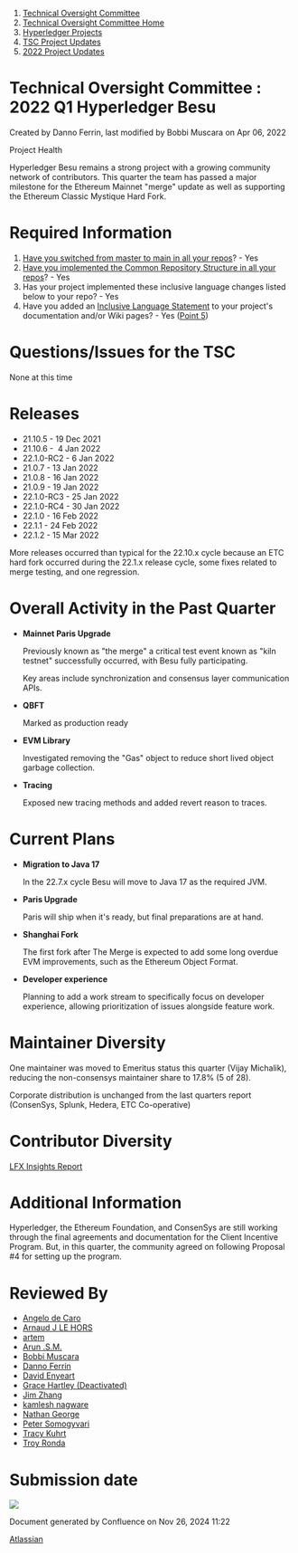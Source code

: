 1. [Technical Oversight Committee](index.html)
2. [Technical Oversight Committee Home](Technical-Oversight-Committee-Home_21430274.html)
3. [Hyperledger Projects](Hyperledger-Projects_21447704.html)
4. [TSC Project Updates](TSC-Project-Updates_21430854.html)
5. [2022 Project Updates](2022-Project-Updates_21443095.html)

# Technical Oversight Committee : 2022 Q1 Hyperledger Besu

Created by Danno Ferrin, last modified by Bobbi Muscara on Apr 06, 2022

Project Health

Hyperledger Besu remains a strong project with a growing community network of contributors. This quarter the team has passed a major milestone for the Ethereum Mainnet "merge" update as well as supporting the Ethereum Classic Mystique Hard Fork.

# Required Information

1. [Have you switched from master to main in all your repos](https://lf-hyperledger.atlassian.net/wiki/display/TSC/Projects+have+two+quarters+to+comply+with+common+repo+structure?focusedCommentId=21452776)? - Yes
2. [Have you implemented the Common Repository Structure in all your repos](https://tsc.hyperledger.org/repository-structure.html)? - Yes
3. Has your project implemented these inclusive language changes listed below to your repo? - Yes
4. Have you added an [Inclusive Language Statement](https://lf-hyperledger.atlassian.net/wiki/display/TSC/Inclusive+Language+Example) to your project's documentation and/or Wiki pages? - Yes ([Point 5](https://lf-hyperledger.atlassian.net/wiki/spaces/BESU/pages/22154271/Documentation+style+guide))
   

# Questions/Issues for the TSC

None at this time

# Releases

- 21.10.5 - 19 Dec 2021
- 21.10.6 -  4 Jan 2022
- 22.1.0-RC2 - 6 Jan 2022
- 21.0.7 - 13 Jan 2022
- 21.0.8 - 16 Jan 2022
- 21.0.9 - 19 Jan 2022
- 22.1.0-RC3 - 25 Jan 2022
- 22.1.0-RC4 - 30 Jan 2022
- 22.1.0 - 16 Feb 2022
- 22.1.1 - 24 Feb 2022
- 22.1.2 - 15 Mar 2022

More releases occurred than typical for the 22.10.x cycle because an ETC hard fork occurred during the 22.1.x release cycle, some fixes related to merge testing, and one regression.

# Overall Activity in the Past Quarter

- **Mainnet Paris Upgrade**
  
  Previously known as "the merge" a critical test event known as "kiln testnet" successfully occurred, with Besu fully participating.
  
  Key areas include synchronization and consensus layer communication APIs.
- **QBFT**
  
  Marked as production ready
- **EVM Library**
  
  Investigated removing the "Gas" object to reduce short lived object garbage collection.
- **Tracing**
  
  Exposed new tracing methods and added revert reason to traces.

# Current Plans

- **Migration to Java 17**
  
  In the 22.7.x cycle Besu will move to Java 17 as the required JVM.
- **Paris Upgrade**
  
  Paris will ship when it's ready, but final preparations are at hand.
- **Shanghai Fork**
  
  The first fork after The Merge is expected to add some long overdue EVM improvements, such as the Ethereum Object Format.
- **Developer experience**
  
  Planning to add a work stream to specifically focus on developer experience, allowing prioritization of issues alongside feature work.

# Maintainer Diversity

One maintainer was moved to Emeritus status this quarter (Vijay Michalik), reducing the non-consensys maintainer share to 17.8% (5 of 28).

Corporate distribution is unchanged from the last quarters report (ConsenSys, Splunk, Hedera, ETC Co-operative)

# Contributor Diversity

[LFX Insights Report](https://insights.lfx.linuxfoundation.org/projects/hyperledger%2Fbesu/dashboard;subTab=technical?time=%7B%22from%22%3A%222021-12-16T07%3A00%3A00.000Z%22%2C%22type%22%3A%22absolute%22%2C%22to%22%3A%222022-03-24T06%3A00%3A00.000Z%22%7D)  

# Additional Information

Hyperledger, the Ethereum Foundation, and ConsenSys are still working through the final agreements and documentation for the Client Incentive Program. But, in this quarter, the community agreed on following Proposal #4 for setting up the program.

# Reviewed By

- [Angelo de Caro](https://lf-hyperledger.atlassian.net/wiki/people/70121:d6b0f0e4-825f-4f16-88e1-4d14e95f2f10?ref=confluence)
- [Arnaud J LE HORS](https://lf-hyperledger.atlassian.net/wiki/people/70121:0e75e3b8-500a-4067-9f7e-ed46e91bcb9d?ref=confluence)
- [artem](https://lf-hyperledger.atlassian.net/wiki/people/557058:5196a62e-7a77-4c97-8180-ae5a5992fb63?ref=confluence)
- [Arun .S.M.](https://lf-hyperledger.atlassian.net/wiki/people/621a0e5097d313006ba7386a?ref=confluence)
- [Bobbi Muscara](https://lf-hyperledger.atlassian.net/wiki/people/5c4cb1b7d8bbb7445c0a457e?ref=confluence)
- [Danno Ferrin](https://lf-hyperledger.atlassian.net/wiki/people/5b7f2d80c4e4892a5b789551?ref=confluence)
- [David Enyeart](https://lf-hyperledger.atlassian.net/wiki/people/712020:30d7e775-8a5d-4896-8950-8da2af027639?ref=confluence)
- [Grace Hartley (Deactivated)](https://lf-hyperledger.atlassian.net/wiki/people/5c3e0cd1ff324728a1db2448?ref=confluence)
- [Jim Zhang](https://lf-hyperledger.atlassian.net/wiki/people/712020:e39af0bd-79c1-49e2-887c-a74cef87f822?ref=confluence)
- [kamlesh nagware](https://lf-hyperledger.atlassian.net/wiki/people/557058:8e1fc425-f938-4b39-ad13-9cd8b0ddde52?ref=confluence)
- [Nathan George](https://lf-hyperledger.atlassian.net/wiki/people/712020:3e7556ab-cdb8-47f5-8b68-12a3378021fd?ref=confluence)
- [Peter Somogyvari](https://lf-hyperledger.atlassian.net/wiki/people/557058:cae262a4-be99-4f5e-a36e-bf20a5c795f2?ref=confluence)
- [Tracy Kuhrt](https://lf-hyperledger.atlassian.net/wiki/people/712020:eb6ae9c3-aa8e-40ba-9dab-a6969b1ac52e?ref=confluence)
- [Troy Ronda](https://lf-hyperledger.atlassian.net/wiki/people/557058:c854f35a-2b58-4be3-9003-ca2a67495580?ref=confluence)

# Submission date

![](plugins/servlet/confluence/placeholder/unknown-macro)

Document generated by Confluence on Nov 26, 2024 11:22

[Atlassian](http://www.atlassian.com/)
